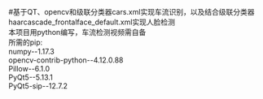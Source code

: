 #基于QT、opencv和级联分类器cars.xml实现车流识别，以及结合级联分类器haarcascade_frontalface_default.xml实现人脸检测  
本项目用python编写，车流检测视频需自备  
所需的pip:  
numpy--1.17.3  
opencv-contrib-python--4.12.0.88  
Pillow--6.1.0  
PyQt5--5.13.1  
PyQt5-sip--12.7.2
